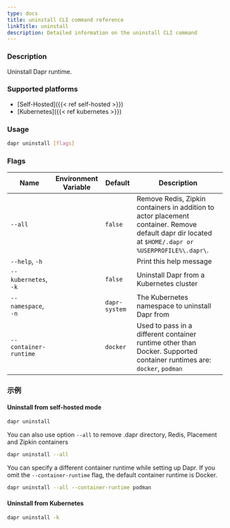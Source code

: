 ```yaml
---
type: docs
title: uninstall CLI command reference
linkTitle: uninstall
description: Detailed information on the uninstall CLI command
---
```


### Description

Uninstall Dapr runtime.

### Supported platforms

- [Self-Hosted]({{< ref self-hosted >}})
- [Kubernetes]({{< ref kubernetes >}})

### Usage

```bash
dapr uninstall [flags]
```

### Flags

| Name                  | Environment Variable | Default       | Description                                                                                                                                         |
| --------------------- | -------------------- | ------------- | --------------------------------------------------------------------------------------------------------------------------------------------------- |
| `--all`               |                      | `false`       | Remove Redis, Zipkin containers in addition to actor placement container. Remove default dapr dir located at `$HOME/.dapr or %USERPROFILE%\.dapr\`. |
| `--help`, `-h`        |                      |               | Print this help message                                                                                                                             |
| `--kubernetes`, `-k`  |                      | `false`       | Uninstall Dapr from a Kubernetes cluster                                                                                                            |
| `--namespace`, `-n`   |                      | `dapr-system` | The Kubernetes namespace to uninstall Dapr from                                                                                                     |
| `--container-runtime` |                      | `docker`      | Used to pass in a different container runtime other than Docker. Supported container runtimes are: `docker`, `podman`                               |

### 示例

#### Uninstall from self-hosted mode

```bash
dapr uninstall
```

You can also use option `--all` to remove .dapr directory, Redis, Placement and Zipkin containers

```bash
dapr uninstall --all
```

You can specify a different container runtime while setting up Dapr. If you omit the `--container-runtime` flag, the default container runtime is Docker.

```bash
dapr uninstall --all --container-runtime podman
```

#### Uninstall from Kubernetes

```bash
dapr uninstall -k
```
